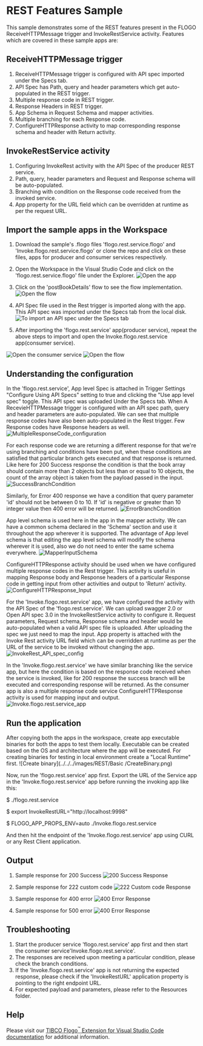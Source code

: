 # REST Features Sample


This sample demonstrates some of the REST features present in the FLOGO ReceiveHTTPMessage trigger and InvokeRestService activity. Features which are covered in these sample apps are:
## ReceiveHTTPMessage trigger
1. ReceiveHTTPMessage trigger is configured with API spec imported under the Specs tab. 
2. API Spec has Path, query and header parameters which get auto-populated in the REST trigger.
3. Multiple response code in REST trigger.
4. Response Headers in REST trigger.
5. App Schema in Request Schema and mapper activities.
6. Multiple branching for each Response code.
7. ConfigureHTTPResponse activity to map corresponding response schema and header with Return activity.

## InvokeRestService activity
1. Configuring InvokeRest activity with the API Spec of the producer REST service.
2. Path, query, header parameters and Request and Response schema will be auto-populated.
3. Branching with condition on the Response code received from the invoked service.
4. App property for the URL field which can be overridden at runtime as per the request URL. 

## Import the sample apps in the Workspace
 
1. Download the sample's .flogo files 'flogo.rest.service.flogo' and 'Invoke.flogo.rest.service.flogo' or clone the repo and click on these files, apps for producer and consumer services respectively.

2. Open the Workspace in the Visual Studio Code and click on the 'flogo.rest.service.flogo' file under the Explorer. 
![Open the app](../../../images/REST/Basic/1.png) 

3. Click on the 'postBookDetails' flow to see the flow implementation.
![Open the flow](../../../images/REST/Basic/2.png)

4. API Spec file used in the Rest trigger is imported along with the app. This API spec was imported under the Specs tab from the local disk.
![To import an API spec under the Specs tab](../../../images/REST/Basic/3.png)

5. After importing the 'flogo.rest.service' app(producer service), repeat the above steps to import and open the Invoke.flogo.rest.service app(consumer service).

![Open the consumer service](../../../images/REST/Basic/4.png)
![Open the flow](../../../images/REST/Basic/5.png)

## Understanding the configuration
In the 'flogo.rest.service', App level Spec is attached in Trigger Settings "Configure Using API Specs" setting to true and clicking the "Use app level spec" toggle. This API spec was uploaded Under the Specs tab. When A RecevieHTTPMessage trigger is configured with an API spec path, query and header parameters are auto-populated. We can see that multiple response codes have also been auto-populated in the Rest trigger. Few Response codes have Response headers as well.
![MultipleResponseCode_configuration](../../../images/REST/Basic/MultipleResponseCode.png)

For each response code we are returning a different response for that we're using branching and conditions have been put, when these conditions are satisfied that particular branch gets executed and that response is returned. Like here for 200 Success response the condition is that the book array should contain more than 2 objects but less than or equal to 10 objects, the count of the array object is taken from the payload passed in the input.
![SuccessBranchCondition](../../../images/REST/Basic/SuccessBranchCondition.png)

Similarly, for Error 400 response we have a condition that query parameter 'id' should not be between 0 to 10. If 'id' is negative or greater than 10 integer value then 400 error will be returned.
![ErrorBranchCondition](../../../images/REST/Basic/ErrorBranchCondition.png)

App level schema is used here in the app in the mapper activity. We can have a common schema declared in the 'Schema' section and use it throughout the app wherever it is supported. The advantage of App level schema is that editing the app level schema will modify the schema wherever it is used, also we do not need to enter the same schema everywhere.
![MapperInputSchema](../../../images/REST/Basic/MapperInputSchema.png)

ConfigureHTTPResponse activity should be used when we have configured multiple response codes in the Rest trigger. This activity is useful in mapping Response body and Response headers of a particular Response code in getting input from other activities and output to 'Return' activity.
![ConfigureHTTPResponse_Input](../../../images/REST/Basic/ConfigureHTTPResponse_Input.png)

For the 'Invoke.flogo.rest.service' app, we have configured the activity with the API Spec of the 'flogo.rest.service'. We can upload swagger 2.0 or Open API spec 3.0 in the InvokeRestService activity to configure it. Request parameters, Request schema, Response schema and header would be auto-populated when a valid API spec file is uploaded. After uploading the spec we just need to map the input.
App property is attached with the Invoke Rest activity URL field which can be overridden at runtime as per the URL of the service to be invoked without changing the app.
![InvokeRest_API_spec_config](../../../images/REST/Basic/InvokeRest_API_spec.png)

In the 'Invoke.flogo.rest.service' we have similar branching like the service app, but here the condition is based on the response code received when the service is invoked, like for 200 response the success branch will be executed and corresponding response will be returned.
As the consumer app is also a multiple response code service ConfigureHTTPResponse activity is used for mapping input and output.
![Invoke.flogo.rest.service_app](../../../images/REST/Basic/Invoke.flogo.rest.service_app.png)


## Run the application

After copying both the apps in the workspace, create app executable binaries for both the apps to test them locally. Executable can be created based on the OS and architecture where the app will be executed. For creating binaries for testing in local environment create a "Local Runtime" first.
![Create binary](../../../images/REST/Basic /CreateBinary.png)

Now, run the 'flogo.rest.service' app first. Export the URL of the Service app in the 'Invoke.flogo.rest.service' app before running the invoking app like this:

 $ ./flogo.rest.service 

 $ export InvokeRestURL="http://localhost:9998"

 $ FLOGO_APP_PROPS_ENV=auto ./Invoke.flogo.rest.service 

And then hit the endpoint of the 'Invoke.flogo.rest.service' app using CURL or any Rest Client application.

## Output

1. Sample response for 200 Success 
![200 Success Response](../../../images/REST/Basic/200SuccessResponse.png)

2. Sample response for 222 custom code 
![222 Custom code Response](../../../images/REST/Basic/222CustomCodeResponse.png)

3. Sample response for 400 error
![400 Error Response](../../../images/REST/Basic/400ErrorResponse.png)

4. Sample response for 500 error
![400 Error Response](../../../images/REST/Basic/500ServerResponse.png)

## Troubleshooting

1. Start the producer service 'flogo.rest.service' app first and then start the consumer service'Invoke.flogo.rest.service'.
2. The responses are received upon meeting a particular condition, please check the branch conditions.
3. If the 'Invoke.flogo.rest.service' app is not returning the expected response, please check if the 'InvokeRestURL' application property is pointing to the right endpoint URL.
4. For expected payload and parameters, please refer to the Resources folder.

## Help

Please visit our [TIBCO Flogo<sup>&trade;</sup> Extension for Visual Studio Code documentation](https://docs.tibco.com/products/tibco-flogo-extension-for-visual-studio-code-latest) for additional information.
